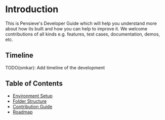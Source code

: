 # Introduction
This is Pensieve's Developer Guide which will help you understand more about how its built and how you can help to improve it. We welcome contributions of all kinds e.g.  features, test cases, documentation, demos, etc.

## Timeline
TODO(omkar): Add timeline of the development

## Table of Contents
- [Environment Setup](environment.md)
- [Folder Structure](folder-structure.md)
- [Contribution Guide](contribution.md)
- [Roadmap](roadmap.md)
